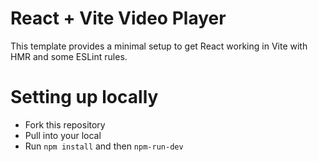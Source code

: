 # React + Vite Video Player

This template provides a minimal setup to get React working in Vite with HMR and some ESLint rules.

# Setting up locally
 - Fork this repository
 - Pull into your local
 - Run ```npm install``` and then ```npm-run-dev```